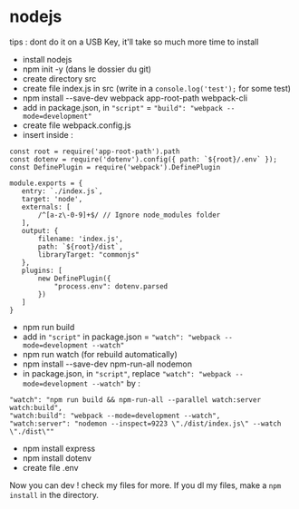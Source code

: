 # nodejs

tips : dont do it on a USB Key, it'll take so much more time to install

 - install nodejs
 - npm init -y (dans le dossier du git)
 - create directory src
 - create file index.js in src (write in a `console.log('test');` for some test)
 - npm install --save-dev webpack app-root-path webpack-cli
 - add in package.json, in `"script"` = `"build": "webpack --mode=development"`
 - create file webpack.config.js
 - insert inside : 
 ````
const root = require('app-root-path').path
const dotenv = require('dotenv').config({ path: `${root}/.env` });
const DefinePlugin = require('webpack').DefinePlugin

module.exports = {
    entry: `./index.js`,
    target: 'node',
    externals: [
        /^[a-z\-0-9]+$/ // Ignore node_modules folder
    ],
    output: {
        filename: 'index.js',
        path: `${root}/dist`,
        libraryTarget: "commonjs"
    },
    plugins: [
        new DefinePlugin({
            "process.env": dotenv.parsed
        })
    ]
}
````
 - npm run build
 - add in `"script"` in package.json = `"watch": "webpack --mode=development --watch"`
 - npm run watch (for rebuild automatically)
 - npm install --save-dev npm-run-all nodemon
 - in package.json, in `"script"`, replace `"watch": "webpack --mode=development --watch"` by : 
````
"watch": "npm run build && npm-run-all --parallel watch:server watch:build",
"watch:build": "webpack --mode=development --watch",
"watch:server": "nodemon --inspect=9223 \"./dist/index.js\" --watch \"./dist\""
````
 - npm install express
 - npm install dotenv
 - create file .env

 Now you can dev !
 check my files for more. If you dl my files, make a ``npm install`` in the directory.